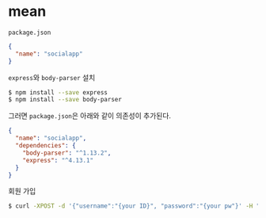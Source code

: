 # mean

`package.json`
```json
{
  "name": "socialapp"
}
```

`express`와 `body-parser` 설치
```sh
$ npm install --save express
$ npm install --save body-parser
```

그러면 `package.json`은 아래와 같이 의존성이 추가된다.
```json
{
  "name": "socialapp",
  "dependencies": {
    "body-parser": "^1.13.2",
    "express": "^4.13.1"
  }
}
```


회원 가입
```sh
$ curl -XPOST -d '{"username":"{your ID}", "password":"{your pw"}' -H "Content-Type: application/json" "http://localhost:3000/api/users"
```

